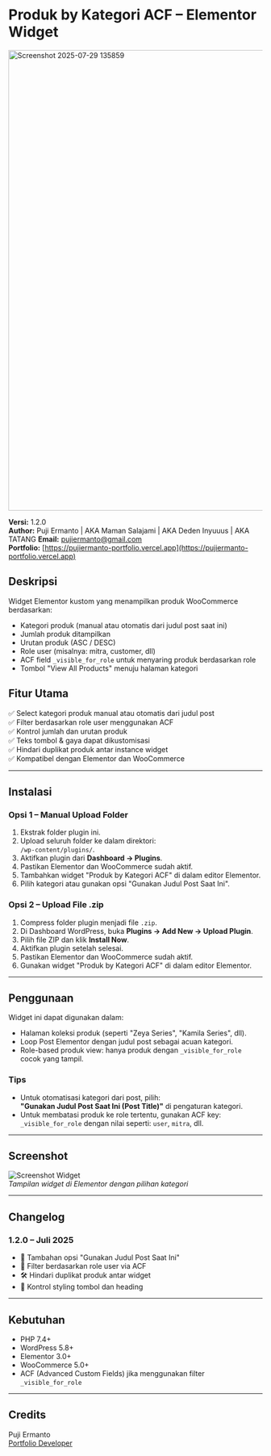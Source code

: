 # Produk by Kategori ACF – Elementor Widget
<img width="1910" height="913" alt="Screenshot 2025-07-29 135859" src="https://github.com/user-attachments/assets/22910e36-bfd9-4fea-8827-4fcb73bf622a" />

**Versi:** 1.2.0  
**Author:** Puji Ermanto | AKA Maman Salajami | AKA Deden Inyuuus | AKA TATANG
**Email:** pujiermanto@gmail.com  
**Portfolio:** [https://pujiermanto-portfolio.vercel.app](https://pujiermanto-portfolio.vercel.app)

## Deskripsi

Widget Elementor kustom yang menampilkan produk WooCommerce berdasarkan:

- Kategori produk (manual atau otomatis dari judul post saat ini)
- Jumlah produk ditampilkan
- Urutan produk (ASC / DESC)
- Role user (misalnya: mitra, customer, dll)
- ACF field `_visible_for_role` untuk menyaring produk berdasarkan role
- Tombol "View All Products" menuju halaman kategori

## Fitur Utama

✅ Select kategori produk manual atau otomatis dari judul post  
✅ Filter berdasarkan role user menggunakan ACF  
✅ Kontrol jumlah dan urutan produk  
✅ Teks tombol & gaya dapat dikustomisasi  
✅ Hindari duplikat produk antar instance widget  
✅ Kompatibel dengan Elementor dan WooCommerce

---

## Instalasi

### Opsi 1 – Manual Upload Folder

1. Ekstrak folder plugin ini.
2. Upload seluruh folder ke dalam direktori:  
   `/wp-content/plugins/`.
3. Aktifkan plugin dari **Dashboard → Plugins**.
4. Pastikan Elementor dan WooCommerce sudah aktif.
5. Tambahkan widget "Produk by Kategori ACF" di dalam editor Elementor.
6. Pilih kategori atau gunakan opsi "Gunakan Judul Post Saat Ini".

### Opsi 2 – Upload File .zip

1. Compress folder plugin menjadi file `.zip`.
2. Di Dashboard WordPress, buka **Plugins → Add New → Upload Plugin**.
3. Pilih file ZIP dan klik **Install Now**.
4. Aktifkan plugin setelah selesai.
5. Pastikan Elementor dan WooCommerce sudah aktif.
6. Gunakan widget "Produk by Kategori ACF" di dalam editor Elementor.



---

## Penggunaan

Widget ini dapat digunakan dalam:

- Halaman koleksi produk (seperti "Zeya Series", "Kamila Series", dll).
- Loop Post Elementor dengan judul post sebagai acuan kategori.
- Role-based produk view: hanya produk dengan `_visible_for_role` cocok yang tampil.

### Tips

- Untuk otomatisasi kategori dari post, pilih:  
  **"Gunakan Judul Post Saat Ini (Post Title)"** di pengaturan kategori.
- Untuk membatasi produk ke role tertentu, gunakan ACF key:  
  `_visible_for_role` dengan nilai seperti: `user`, `mitra`, dll.

---

## Screenshot

![Screenshot Widget](assets/screenshot-1.png)  
_Tampilan widget di Elementor dengan pilihan kategori_

---

## Changelog

### 1.2.0 – Juli 2025

- 🔄 Tambahan opsi "Gunakan Judul Post Saat Ini"
- 🔐 Filter berdasarkan role user via ACF
- 🛠️ Hindari duplikat produk antar widget
- 🎨 Kontrol styling tombol dan heading

---

## Kebutuhan

- PHP 7.4+
- WordPress 5.8+
- Elementor 3.0+
- WooCommerce 5.0+
- ACF (Advanced Custom Fields) jika menggunakan filter `_visible_for_role`

---

## Credits

Puji Ermanto  
[Portfolio Developer](https://pujiermanto-portfolio.vercel.app)  

